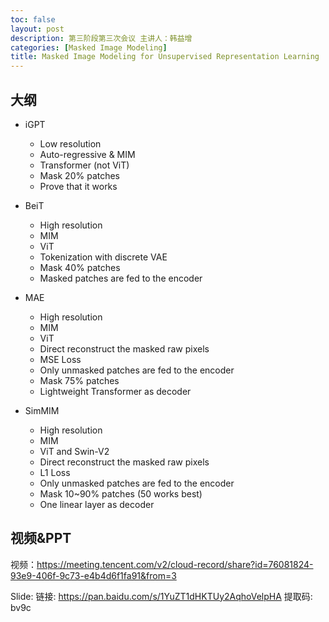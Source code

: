 ```yaml
---
toc: false
layout: post
description: 第三阶段第三次会议 主讲人：韩益增
categories: [Masked Image Modeling]
title: Masked Image Modeling for Unsupervised Representation Learning
---
```

## 大纲

* iGPT

  * Low resolution
  * Auto-regressive & MIM
  * Transformer (not ViT)
  * Mask 20% patches
  * Prove that it works
* BeiT

  * High resolution
  * MIM
  * ViT
  * Tokenization with discrete VAE
  * Mask 40% patches
  * Masked patches are fed to the encoder
* MAE

  * High resolution
  * MIM
  * ViT
  * Direct reconstruct the masked raw pixels
  * MSE Loss
  * Only unmasked patches are fed to the encoder
  * Mask 75% patches
  * Lightweight Transformer as decoder
* SimMIM

  * High resolution
  * MIM
  * ViT and Swin-V2
  * Direct reconstruct the masked raw pixels
  * L1 Loss
  * Only unmasked patches are fed to the encoder
  * Mask 10~90% patches (50 works best)
  * One linear layer as decoder

## 视频&PPT

视频：https://meeting.tencent.com/v2/cloud-record/share?id=76081824-93e9-406f-9c73-e4b4d6f1fa91&from=3

Slide: 链接: https://pan.baidu.com/s/1YuZT1dHKTUy2AqhoVelpHA 提取码: bv9c
